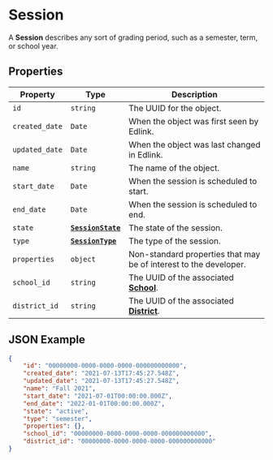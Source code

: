 # Session
A **Session** describes any sort of grading period, such as
a semester, term, or school year.

## Properties
| Property | Type | Description |
| -------- | ---- | ----------- |
| `id` | `string` | The UUID for the object. |
| `created_date` | `Date` | When the object was first seen by Edlink. |
| `updated_date` | `Date` | When the object was last changed in Edlink. |
| `name` | `string` | The name of the object. |
| `start_date` | `Date` | When the session is scheduled to start. |
| `end_date` | `Date` | When the session is scheduled to end. |
| `state` | **[`SessionState`](enums/session-state)** | The state of the session. |
| `type` | **[`SessionType`](enums/session-type)** | The type of the session. |
| `properties` | `object` | Non-standard properties that may be of interest to the developer. |
| `school_id` | `string` | The UUID of the associated **[School](school)**. |
| `district_id` | `string` | The UUID of the associated **[District](district)**. |

## JSON Example
```json
{
    "id": "00000000-0000-0000-0000-000000000000",
    "created_date": "2021-07-13T17:45:27.548Z",
    "updated_date": "2021-07-13T17:45:27.548Z",
    "name": "Fall 2021",
    "start_date": "2021-07-01T00:00:00.000Z",
    "end_date": "2022-01-01T00:00:00.000Z",
    "state": "active",
    "type": "semester",
    "properties": {},
    "school_id": "00000000-0000-0000-0000-000000000000",
    "district_id": "00000000-0000-0000-0000-000000000000"
}
```
